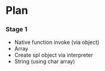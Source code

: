 # Plan

### Stage 1

* Native function invoke (via object)
* Array
* Create spl object via interpreter
* String (using char array)
